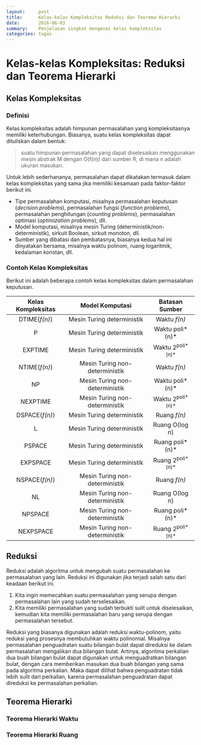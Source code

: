 ```yaml
---
layout:     post
title:      Kelas-kelas Kompleksitas Reduksi dan Teorema Hierarki
date:       2016-06-03
summary:    Penjelasan singkat mengenai kelas kompleksitas
categories: tugas
---
```


# Kelas-kelas Kompleksitas: Reduksi dan Teorema Hierarki

## Kelas Kompleksitas

### Definisi
Kelas kompleksitas adalah himpunan permasalahan yang kompleksitasnya memiliki keterhubungan. Biasanya, suatu kelas kompleksitas dapat dituliskan dalam bentuk:

> suatu himpunan permasalahan yang dapat diselesaikan menggunakan mesin abstrak M dengan O(f(*n*)) dari sumber R, di mana *n* adalah ukuran masukan.

Untuk lebih sederhananya, permasalahan dapat dikatakan termasuk dalam kelas kompleksitas yang sama jika memiliki kesamaan pada faktor-faktor berikut ini.

- Tipe permasalahan komputasi, misalnya permasalahan keputusan (*decision problems*), permasalahan fungsi (*function problems*), permasalahan penghitungan (*counting problems*), permasalahan optimasi (*optimization problems*), dll.
- Model komputasi, misalnya mesin Turing (deterministik/non-deterministik), sirkuit Boolean, sirkuit monoton, dll.
- Sumber yang dibatasi dan pembatasnya, biasanya kedua hal ini dinyatakan bersama, misalnya waktu polinom, ruang logaritmik, kedalaman konstan, dll.

### Contoh Kelas Kompleksitas
Berikut ini adalah beberapa contoh kelas kompleksitas dalam permasalahan keputusan.

Kelas Kompleksitas | Model Komputasi | Batasan Sumber
:---:|:---:|:---:
DTIME(*f(n)*)|Mesin Turing deterministik|Waktu *f(n)*
P|Mesin Turing deterministik|Waktu poli*(n)*
EXPTIME|Mesin Turing deterministik|Waktu 2<sup>poli*(n)*</sup>
NTIME(*f(n)*)|Mesin Turing non-deterministik|Waktu *f(n)*
NP|Mesin Turing non-deterministik|Waktu poli*(n)*
NEXPTIME|Mesin Turing non-deterministik|Waktu 2<sup>poli*(n)*</sup>
DSPACE(*f(n)*)|Mesin Turing deterministik|Ruang *f(n)*
L|Mesin Turing deterministik|Ruang O(log *n*)
PSPACE|Mesin Turing deterministik|Ruang poli*(n)*
EXPSPACE|Mesin Turing deterministik|Ruang 2<sup>poli*(n)*</sup>
NSPACE(*f(n)*)|Mesin Turing non-deterministik|Ruang *f(n)*
NL|Mesin Turing non-deterministik|Ruang O(log *n*)
NPSPACE|Mesin Turing non-deterministik|Ruang poli*(n)*
NEXPSPACE|Mesin Turing non-deterministik|Ruang 2<sup>poli*(n)*</sup>


## Reduksi
Reduksi adalah algoritma untuk mengubah suatu permasalahan ke permasalahan yang lain. Reduksi ini digunakan jika terjadi salah satu dari keadaan berikut ini.

1. Kita ingin memecahkan suatu permasalahan yang serupa dengan permasalahan lain yang sudah terselesaikan.
2. Kita memiliki permasalahan yang sudah terbukti sulit untuk diselesaikan, kemudian kita memiliki permasalahan baru yang serupa dengan permasalahan tersebut.

Reduksi yang biasanya digunakan adalah reduksi waktu-polinom, yaitu reduksi yang prosesnya membutuhkan waktu polinomial. Misalnya permasalahan penguadratan suatu bilangan bulat dapat direduksi ke dalam permasalahan mengalikan dua bilangan bulat. Artinya, algoritma perkalian dua buah bilangan bulat dapat digunakan untuk menguadratkan bilangan bulat, dengan cara memberikan masukan dua buah bilangan yang sama pada algoritma perkalian. Maka dapat dilihat bahwa penguadratan tidak lebih sulit dari perkalian, karena permasalahan penguadratan dapat direduksi ke permasalahan perkalian.

## Teorema Hierarki

### Teorema Hierarki Waktu

### Teorema Hierarki Ruang
